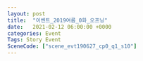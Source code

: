 ```yaml
---
layout: post
title:  "이벤트_2019여름_0화_오프닝"
date:   2021-02-12 06:00:00 +0000
categories: Event
Tags: Story Event
SceneCode: ["scene_evt190627_cp0_q1_s10"]
---
```

